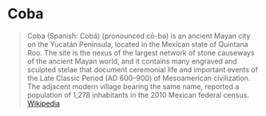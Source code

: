 # Coba

> Coba (Spanish: Cobá) (pronounced cō-bǝ) is an ancient Mayan city on the Yucatán Peninsula, located in the Mexican state of Quintana Roo. The site is the nexus of the largest network of stone causeways of the ancient Mayan world, and it contains many engraved and sculpted stelae that document ceremonial life and important events of the Late Classic Period (AD 600–900) of Mesoamerican civilization. The adjacent modern village bearing the same name, reported a population of 1,278 inhabitants in the 2010 Mexican federal census. [Wikipedia](https://en.wikipedia.org/wiki/Coba)

